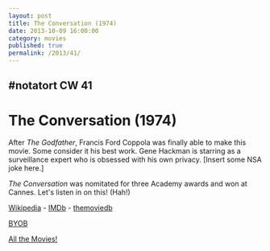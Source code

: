 ```yaml
---
layout: post
title: The Conversation (1974)
date: 2013-10-09 16:00:00
category: movies
published: true
permalink: /2013/41/
---
```


## \#notatort CW 41
# The Conversation \(1974\)

After *The Godfather*, Francis Ford Coppola was finally able to make this movie. Some consider it his best work. Gene Hackman is starring as a surveillance expert who is obsessed with his own privacy. [Insert some NSA joke here.]

*The Conversation* was nomitated for three Academy awards and won at Cannes. Let's listen in on this! (Hah!)

[Wikipedia](http://en.wikipedia.org/wiki/The_Conversation) - [IMDb](http://www.imdb.com/title/tt0071360/?ref_=fn_al_tt_1) - [themoviedb](http://www.themoviedb.org/movie/592-the-conversation)

<a href="http://en.wikipedia.org/wiki/BYOB_(beverage)">BYOB</a>

[All the Movies!](http://notatort.com/allthemovies/)

<!--include jquery & backstretch-->

<script type="text/javascript" src="https://ajax.googleapis.com/ajax/libs/jquery/1.7.2/jquery.min.js"></script>

<script type="text/javascript" src="http://notatort.com/jquery.backstretch.min.js"></script>

<script type="text/javascript">

$(function(){

     $(window).resize(function(){
     
         if($(this).width() >= 767){
         
             $.backstretch("http://notatort.com/bg41.jpg", {speed: 150});
             
         }
         
      })
      
      .resize();//trigger resize on page load
      
});

</script>